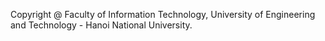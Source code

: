  Copyright @ Faculty of Information Technology, University of Engineering and Technology - Hanoi National University.
